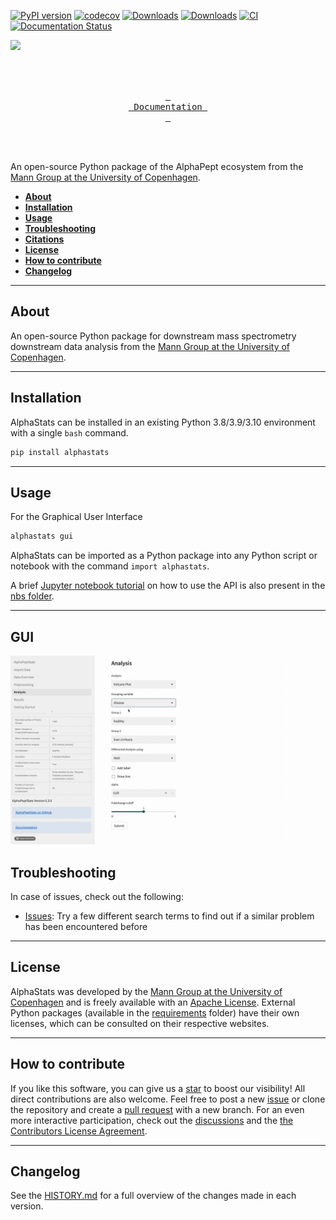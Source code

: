 [![PyPI version](https://badge.fury.io/py/alphastats.svg)](https://badge.fury.io/py/alphastats)
[![codecov](https://codecov.io/gh/MannLabs/alphastats/branch/main/graph/badge.svg?token=HY4A0KKLRI)](https://codecov.io/gh/MannLabs/alphastats)
[![Downloads](https://static.pepy.tech/badge/alphastats)](https://pepy.tech/project/alphastats)
[![Downloads](https://static.pepy.tech/badge/alphastats/week)](https://pepy.tech/project/alphastats)
[![CI](https://github.com/MannLabs/alphapeptstats/actions/workflows/python-package.yml/badge.svg)](https://github.com/MannLabs/alphapeptstats/actions/workflows/python-package.yml)
[![Documentation Status](https://readthedocs.org/projects/alphapeptstats/badge/?version=latest)](https://alphapeptstats.readthedocs.io/en/latest/?badge=latest)


![]("https://github.com/MannLabs/alphapeptstats/blob/main/alphastats/misc/alphastats_workflow.png?raw=true")



<div align = center>
<br>
<br>

[<kbd> <br> Documentation <br> </kbd>][link]

</div>

<br>
<br>

[link]:https://alphapeptstats.readthedocs.io/en/main/

An open-source Python package of the AlphaPept ecosystem from the [Mann Group at the University of Copenhagen](https://www.biochem.mpg.de/mann).



* [**About**](#about)
* [**Installation**](#installation)
* [**Usage**](#usage)
* [**Troubleshooting**](#troubleshooting)
* [**Citations**](#citations)
* [**License**](#license)
* [**How to contribute**](#how-to-contribute)
* [**Changelog**](#changelog)

---
## About
An open-source Python package for downstream mass spectrometry downstream data analysis from the [Mann Group at the University of Copenhagen](https://www.cpr.ku.dk/research/proteomics/mann/).

---

## Installation

AlphaStats can be installed in an existing Python 3.8/3.9/3.10 environment with a single `bash` command. 

```bash
pip install alphastats
```
---
## Usage

For the Graphical User Interface
 
```bash
alphastats gui
```

AlphaStats can be imported as a Python package into any Python script or notebook with the command `import alphastats`.

A brief [Jupyter notebook tutorial](nbs/workflow_mq.ipynb) on how to use the API is also present in the [nbs folder](nbs).

---

## GUI
![](https://github.com/MannLabs/alphapeptstats/blob/main/misc/volcano.gif)


## Troubleshooting

In case of issues, check out the following:

* [Issues](https://github.com/MannLabs/alphapeptstats/issues): Try a few different search terms to find out if a similar problem has been encountered before

---
## License

AlphaStats was developed by the [Mann Group at the University of Copenhagen](https://www.cpr.ku.dk/research/proteomics/mann/) and is freely available with an [Apache License](LICENSE.txt). External Python packages (available in the [requirements](requirements) folder) have their own licenses, which can be consulted on their respective websites.

---
## How to contribute

If you like this software, you can give us a [star](https://github.com/MannLabs/alphapeptstats/stargazers) to boost our visibility! All direct contributions are also welcome. Feel free to post a new [issue](https://github.com/MannLabs/alphapeptstats/issues) or clone the repository and create a [pull request](https://github.com/MannLabs/alphapeptstats/pulls) with a new branch. For an even more interactive participation, check out the [discussions](https://github.com/MannLabs/alphapeptstats/discussions) and the [the Contributors License Agreement](misc/CLA.md).

---
## Changelog

See the [HISTORY.md](HISTORY.md) for a full overview of the changes made in each version.

